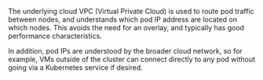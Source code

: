 The underlying cloud VPC (Virtual Private Cloud) is used to route pod traffic between nodes, and understands which pod IP address are located on which nodes. This avoids the need for an overlay, and typically has good performance characteristics. 

In addition, pod IPs are understood by the broader cloud network, so for example, VMs outside of the cluster can connect directly to any pod without going via a Kubernetes service if desired.
